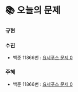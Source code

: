  # 📚 오늘의 문제
### 규현

### 수진
- 백준 11866번 : [요세푸스 문제 0](https://www.acmicpc.net/problem/11866)

### 주혜
- 백준 11866번 : [요세푸스 문제 0](https://www.acmicpc.net/problem/11866)

